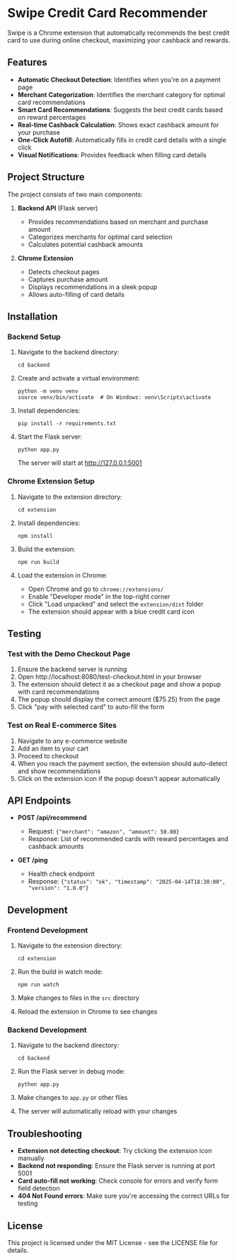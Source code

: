 # Swipe Credit Card Recommender

Swipe is a Chrome extension that automatically recommends the best credit card to use during online checkout, maximizing your cashback and rewards.

## Features

- **Automatic Checkout Detection**: Identifies when you're on a payment page
- **Merchant Categorization**: Identifies the merchant category for optimal card recommendations
- **Smart Card Recommendations**: Suggests the best credit cards based on reward percentages
- **Real-time Cashback Calculation**: Shows exact cashback amount for your purchase
- **One-Click Autofill**: Automatically fills in credit card details with a single click
- **Visual Notifications**: Provides feedback when filling card details

## Project Structure

The project consists of two main components:

1. **Backend API** (Flask server)
   - Provides recommendations based on merchant and purchase amount
   - Categorizes merchants for optimal card selection
   - Calculates potential cashback amounts

2. **Chrome Extension**
   - Detects checkout pages
   - Captures purchase amount
   - Displays recommendations in a sleek popup
   - Allows auto-filling of card details

## Installation

### Backend Setup

1. Navigate to the backend directory:
   ```
   cd backend
   ```

2. Create and activate a virtual environment:
   ```
   python -m venv venv
   source venv/bin/activate  # On Windows: venv\Scripts\activate
   ```

3. Install dependencies:
   ```
   pip install -r requirements.txt
   ```

4. Start the Flask server:
   ```
   python app.py
   ```
   The server will start at http://127.0.0.1:5001

### Chrome Extension Setup

1. Navigate to the extension directory:
   ```
   cd extension
   ```

2. Install dependencies:
   ```
   npm install
   ```

3. Build the extension:
   ```
   npm run build
   ```

4. Load the extension in Chrome:
   - Open Chrome and go to `chrome://extensions/`
   - Enable "Developer mode" in the top-right corner
   - Click "Load unpacked" and select the `extension/dist` folder
   - The extension should appear with a blue credit card icon

## Testing

### Test with the Demo Checkout Page

1. Ensure the backend server is running
2. Open http://localhost:8080/test-checkout.html in your browser
3. The extension should detect it as a checkout page and show a popup with card recommendations
4. The popup should display the correct amount ($75.25) from the page
5. Click "pay with selected card" to auto-fill the form

### Test on Real E-commerce Sites

1. Navigate to any e-commerce website
2. Add an item to your cart
3. Proceed to checkout
4. When you reach the payment section, the extension should auto-detect and show recommendations
5. Click on the extension icon if the popup doesn't appear automatically

## API Endpoints

- **POST /api/recommend**
  - Request: `{"merchant": "amazon", "amount": 50.00}`
  - Response: List of recommended cards with reward percentages and cashback amounts

- **GET /ping**
  - Health check endpoint
  - Response: `{"status": "ok", "timestamp": "2025-04-14T18:30:00", "version": "1.0.0"}`

## Development

### Frontend Development

1. Navigate to the extension directory:
   ```
   cd extension
   ```

2. Run the build in watch mode:
   ```
   npm run watch
   ```

3. Make changes to files in the `src` directory
4. Reload the extension in Chrome to see changes

### Backend Development

1. Navigate to the backend directory:
   ```
   cd backend
   ```

2. Run the Flask server in debug mode:
   ```
   python app.py
   ```

3. Make changes to `app.py` or other files
4. The server will automatically reload with your changes

## Troubleshooting

- **Extension not detecting checkout**: Try clicking the extension icon manually
- **Backend not responding**: Ensure the Flask server is running at port 5001
- **Card auto-fill not working**: Check console for errors and verify form field detection
- **404 Not Found errors**: Make sure you're accessing the correct URLs for testing

## License

This project is licensed under the MIT License - see the LICENSE file for details. 